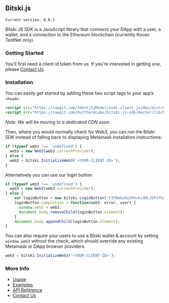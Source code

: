## Bitski.js

`Current version: 0.0.1`

Bitski JS SDK is a JavaScript library that connects your DApp with a user, a wallet, and a connection to the Ethereum blockchain (currently Kovan TestNet only).

### Getting Started

You’ll first need a client id token from us. If you’re interested in getting one, please [Contact Us](https://bitski.co).

### Installation

You can easily get started by adding these two script tags to your app’s `<head>`:

```html
<script src="https://rawgit.com/IdentityModel/oidc-client-js/dev/dist/oidc-client.js"></script>
<script src="https://rawgit.com/OutThereLabs/bitski-js-sdk/master/lib/bitski.js"></script>
```
_Note: We will be moving to a dedicated CDN soon._

Then, where you would normally check for Web3, you can run the Bitski SDK instead of falling back to displaying Metamask installation instructions:

```javascript
if (typeof web3 !== 'undefined') {
  web3 = new Web3(web3.currentProvider);
} else {
  web3 = bitski.InitializeWeb3('<YOUR-CLIENT-ID>');
}
```

Alternatively you can use our login button:

```javascript
if (typeof web3 !== 'undefined') {
  web3 = new Web3(web3.currentProvider);
} else {
    var loginButton = new bitski.LoginButton('F3YKmUz8wJPevbjd0LJOfSTkg4IiwWlcypE6AdBXweui1lhjC1kcGDgBCub35QkO');
    loginButton.completion = function(web3, error, user) {
      window.web3 = web3;
      document.body.removeChild(loginButton.element);
    }
    document.body.appendChild(loginButton.element);
}
```

You can also require your users to use a Bitski wallet & account by setting `window.web3` without the check, which should override any existing Metamask or DApp browser providers.

```javascript
web3 = bitski.InitializeWeb3('<YOUR-CLIENT-ID>');
```

### More Info
* [Usage](usage.md)
* [Examples](examples.md)
* [API Reference](api/index.md)
* [Contact Us](http://bitski.co)
